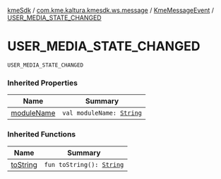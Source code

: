 [kmeSdk](../../index.md) / [com.kme.kaltura.kmesdk.ws.message](../index.md) / [KmeMessageEvent](index.md) / [USER_MEDIA_STATE_CHANGED](./-u-s-e-r_-m-e-d-i-a_-s-t-a-t-e_-c-h-a-n-g-e-d.md)

# USER_MEDIA_STATE_CHANGED

`USER_MEDIA_STATE_CHANGED`

### Inherited Properties

| Name | Summary |
|---|---|
| [moduleName](module-name.md) | `val moduleName: `[`String`](https://kotlinlang.org/api/latest/jvm/stdlib/kotlin/-string/index.html) |

### Inherited Functions

| Name | Summary |
|---|---|
| [toString](to-string.md) | `fun toString(): `[`String`](https://kotlinlang.org/api/latest/jvm/stdlib/kotlin/-string/index.html) |
